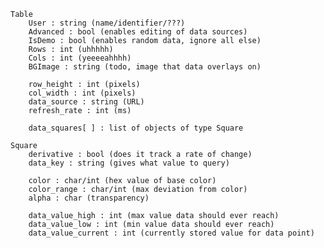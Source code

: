 
	Table
		User : string (name/identifier/???)
		Advanced : bool (enables editing of data sources)
		IsDemo : bool (enables random data, ignore all else)
		Rows : int (uhhhhh)
		Cols : int (yeeeeahhhh)
		BGImage : string (todo, image that data overlays on)	

		row_height : int (pixels)
		col_width : int (pixels)
		data_source : string (URL)
		refresh_rate : int (ms)
	
		data_squares[ ] : list of objects of type Square

	Square
		derivative : bool (does it track a rate of change)
		data_key : string (gives what value to query)

		color : char/int (hex value of base color)
		color_range : char/int (max deviation from color)
		alpha : char (transparency)

		data_value_high : int (max value data should ever reach)
		data_value_low : int (min value data should ever reach)
		data_value_current : int (currently stored value for data point)


